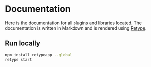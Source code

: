 # Documentation

Here is the documentation for all plugins and libraries located. The documentation is written in Markdown and is rendered using [Retype](https://retype.com/).

## Run locally

```bash
npm install retypeapp --global
retype start
```